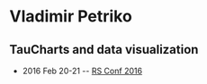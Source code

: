 # Vladimir Petriko

## TauCharts and data visualization
- 2016 Feb 20-21 -- [RS Conf 2016](https://www.youtube.com/watch?v=TrEXCxOuLXY)    
